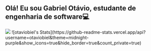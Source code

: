 ## Olá! Eu sou Gabriel Otávio, estudante de engenharia de software💻

<img src="[https://github-readme-stats.vercel.app/api?username=otaviobiel&show_icons=true](https://github-readme-stats.vercel.app/api?username=otaviobiel&theme=midnight-purple&show_icons=true&hide_border=true&count_private=true)" />
![otaviobiel's Stats](https://github-readme-stats.vercel.app/api?username=otaviobiel&theme=midnight-purple&show_icons=true&hide_border=true&count_private=true)
